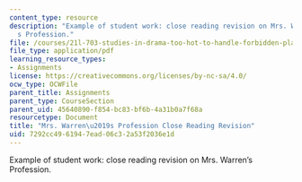 ```yaml
---
content_type: resource
description: "Example of student work: close reading revision on Mrs. Warren\u2019\
  s Profession."
file: /courses/21l-703-studies-in-drama-too-hot-to-handle-forbidden-plays-in-modern-america-fall-2008/7292cc4961947ead06c32a53f2036e1d_warencl_readrev.pdf
file_type: application/pdf
learning_resource_types:
- Assignments
license: https://creativecommons.org/licenses/by-nc-sa/4.0/
ocw_type: OCWFile
parent_title: Assignments
parent_type: CourseSection
parent_uid: 45640890-f854-bc83-bf6b-4a31b0a7f68a
resourcetype: Document
title: "Mrs. Warren\u2019s Profession Close Reading Revision"
uid: 7292cc49-6194-7ead-06c3-2a53f2036e1d
---
```

Example of student work: close reading revision on Mrs. Warren’s Profession.